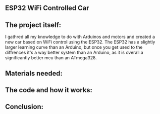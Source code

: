 ## ESP32 WiFi Controlled Car

## The project itself: 

I gathred all my knowledge to do with Arduinos and motors and created a new car based on WiFi control using the ESP32. The ESP32 has a slightly larger learning curve than an Arduino, but once you get used to the diffrences it's a way better system than an Arduino, as it is overall a significantly better mcu than an ATmega328.

## Materials needed:

## The code and how it works: 

## Conclusion: 
